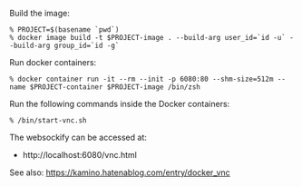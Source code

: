 Build the image:

```console
% PROJECT=$(basename `pwd`)
% docker image build -t $PROJECT-image . --build-arg user_id=`id -u` --build-arg group_id=`id -g`
```

Run docker containers:

```console
% docker container run -it --rm --init -p 6080:80 --shm-size=512m --name $PROJECT-container $PROJECT-image /bin/zsh
```

Run the following commands inside the Docker containers:

```console
% /bin/start-vnc.sh
```

The websockify can be accessed at:

- http://localhost:6080/vnc.html

See also:
https://kamino.hatenablog.com/entry/docker_vnc
